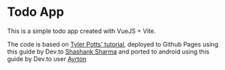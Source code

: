 # Todo App

This is a simple todo app created with VueJS + Vite.

The code is based on [Tyler Potts' tutorial](https://youtu.be/qhjxAP1hFuI), deployed to Github Pages using this guide by Dev.to [Shashank Sharma](https://dev.to/shashannkbawa/deploying-vite-app-to-github-pages-3ane) and ported to android using this guide by Dev.to user [Ayrton](https://dev.to/simerca/mobile-ios-android-app-with-vuejs-in-5-minutes-really-52n5)